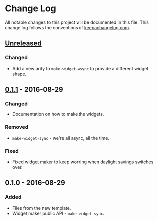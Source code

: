 # Change Log
All notable changes to this project will be documented in this file. This change log follows the conventions of [keepachangelog.com](http://keepachangelog.com/).

## [Unreleased][unreleased]
### Changed
- Add a new arity to `make-widget-async` to provide a different widget shape.

## [0.1.1] - 2016-08-29
### Changed
- Documentation on how to make the widgets.

### Removed
- `make-widget-sync` - we're all async, all the time.

### Fixed
- Fixed widget maker to keep working when daylight savings switches over.

## 0.1.0 - 2016-08-29
### Added
- Files from the new template.
- Widget maker public API - `make-widget-sync`.

[unreleased]: https://github.com/your-name/geewiz/compare/0.1.1...HEAD
[0.1.1]: https://github.com/your-name/geewiz/compare/0.1.0...0.1.1
